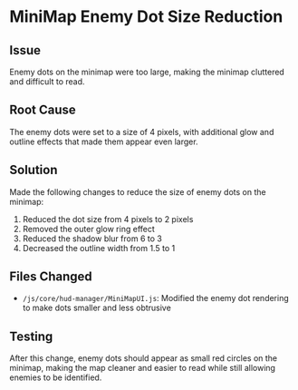 # MiniMap Enemy Dot Size Reduction

## Issue
Enemy dots on the minimap were too large, making the minimap cluttered and difficult to read.

## Root Cause
The enemy dots were set to a size of 4 pixels, with additional glow and outline effects that made them appear even larger.

## Solution
Made the following changes to reduce the size of enemy dots on the minimap:
1. Reduced the dot size from 4 pixels to 2 pixels
2. Removed the outer glow ring effect
3. Reduced the shadow blur from 6 to 3
4. Decreased the outline width from 1.5 to 1

## Files Changed
- `/js/core/hud-manager/MiniMapUI.js`: Modified the enemy dot rendering to make dots smaller and less obtrusive

## Testing
After this change, enemy dots should appear as small red circles on the minimap, making the map cleaner and easier to read while still allowing enemies to be identified.